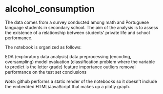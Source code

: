 # alcohol_consumption


The data comes from a survey conducted among math and Portuguese language students in secondary school. The aim of the analysis is to assess the existence of a relationship between students' private life and school performance.

The notebook is organized as follows:

EDA (exploratory data analysis)
data preprocessing (encoding, oversampling)
model evaluation (classification problem where the variable to predict is the letter grade)
feature importance
outliers removal
performance on the test set
conclusions

*Note*: github performs a static render of the notebooks so it doesn't include the embedded HTML/JavaScript that makes up a plotly graph.
